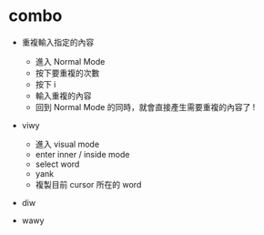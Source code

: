 # combo

- 重複輸入指定的內容
  - 進入 Normal Mode
  - 按下要重複的次數
  - 按下 i
  - 輸入重複的內容
  - 回到 Normal Mode 的同時，就會直接產生需要重複的內容了 !


- viwy
  - 進入 visual mode
  - enter inner / inside mode
  - select word
  - yank
  - 複製目前 cursor 所在的 word

- diw


- wawy
